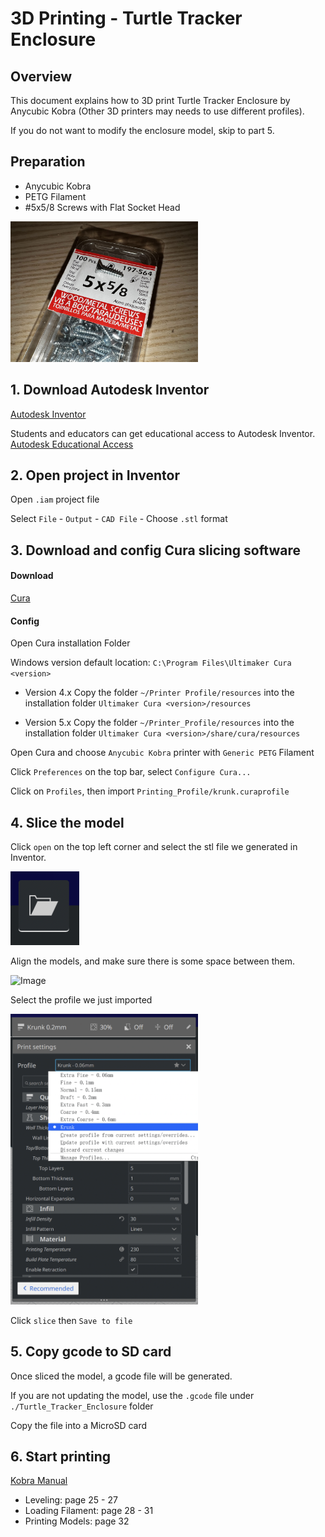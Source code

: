 # 3D Printing - Turtle Tracker Enclosure

## Overview

This document explains how to 3D print Turtle Tracker Enclosure by Anycubic Kobra (Other 3D printers may needs to use different profiles).

If you do not want to modify the enclosure model, skip to part 5.

## Preparation

- Anycubic Kobra
- PETG Filament
- #5x5/8 Screws with Flat Socket Head

<img src="./images/screws.jpg" width="300px" alt="Image">

## 1. Download Autodesk Inventor

[Autodesk Inventor](https://www.autodesk.com/products/inventor/overview)

Students and educators can get educational access to Autodesk Inventor. [Autodesk Educational Access](https://www.autodesk.com/education/edu-software/overview)

## 2. Open project in Inventor

Open `.iam` project file

Select `File` - `Output` - `CAD File` - Choose `.stl` format

## 3. Download and config Cura slicing software

#### Download

[Cura](https://github.com/Ultimaker/Cura/releases)

#### Config

Open Cura installation Folder

Windows version default location: `C:\Program Files\Ultimaker Cura <version>`

- Version 4.x
  Copy the folder `~/Printer Profile/resources` into the installation folder `Ultimaker Cura <version>/resources`

- Version 5.x
  Copy the folder `~/Printer_Profile/resources` into the installation folder `Ultimaker Cura <version>/share/cura/resources`

Open Cura and choose `Anycubic Kobra` printer with `Generic PETG` Filament

Click `Preferences` on the top bar, select `Configure Cura...`

Click on `Profiles`, then import `Printing_Profile/krunk.curaprofile`

## 4. Slice the model

Click `open` on the top left corner and select the stl file we generated in Inventor.

<img src="./images/open_button.png" alt="Image">

Align the models, and make sure there is some space between them.

<img src="./images/models.png" width="500px" alt="Image">

Select the profile we just imported

<img src="./images/profile.png" width="300px" alt="Image">

Click `slice` then `Save to file`

## 5. Copy gcode to SD card

Once sliced the model, a gcode file will be generated.

If you are not updating the model, use the `.gcode` file under `./Turtle_Tracker_Enclosure` folder

Copy the file into a MicroSD card

## 6. Start printing

[Kobra Manual](Turtle_Tracker/Docs/3D_Printed_Enclosure/Kobra_Manual/User%20Manual/Anycubic%20Kobra_User%20Manual_20211227_V0.0.1.pdf)

- Leveling: page 25 - 27
- Loading Filament: page 28 - 31
- Printing Models: page 32
